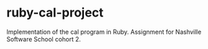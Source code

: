 ruby-cal-project
================

Implementation of the cal program in Ruby. Assignment for Nashville Software School cohort 2.
